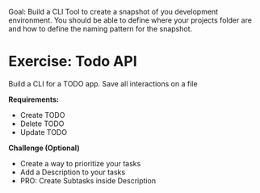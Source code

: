 

Goal: Build a CLI Tool to create a snapshot of you development environment. You should be able to define where your projects folder are and how to define the naming pattern for the snapshot.

# Exercise: Todo API

Build a CLI for a TODO app. Save all interactions on a file

**Requirements:**

- Create TODO
- Delete TODO
- Update TODO

**Challenge (Optional)**

- Create a way to prioritize your tasks
- Add a Description to your tasks
- PRO: Create Subtasks inside Description
